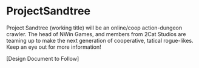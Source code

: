 ProjectSandtree
===============

Project Sandtree (working title) will be an online/coop action-dungeon crawler. The head of NWin Games, and members from 2Cat Studios are teaming up to make the next generation of cooperative, tatical rogue-likes. Keep an eye out for more information!

[Design Document to Follow]
